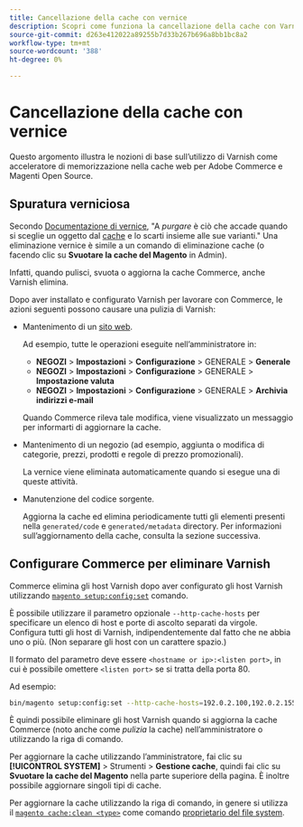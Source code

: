 ```yaml
---
title: Cancellazione della cache con vernice
description: Scopri come funziona la cancellazione della cache con Varnish e come utilizzarla come acceleratore di memorizzazione nella cache web per l’applicazione Adobe Commerce.
source-git-commit: d263e412022a89255b7d33b267b696a8bb1bc8a2
workflow-type: tm+mt
source-wordcount: '388'
ht-degree: 0%

---
```



# Cancellazione della cache con vernice

Questo argomento illustra le nozioni di base sull’utilizzo di Varnish come acceleratore di memorizzazione nella cache web per Adobe Commerce e Magenti Open Source.

## Spuratura verniciosa

Secondo [Documentazione di vernice](https://www.varnish-cache.org/docs/trunk/users-guide/purging.html), &quot;A *purgare* è ciò che accade quando si sceglie un oggetto dal [cache](https://glossary.magento.com/cache) e lo scarti insieme alle sue varianti.&quot; Una eliminazione vernice è simile a un comando di eliminazione cache (o facendo clic su **Svuotare la cache del Magento** in Admin).

Infatti, quando pulisci, svuota o aggiorna la cache Commerce, anche Varnish elimina.

Dopo aver installato e configurato Varnish per lavorare con Commerce, le azioni seguenti possono causare una pulizia di Varnish:

- Mantenimento di un [sito web](https://glossary.magento.com/website).

   Ad esempio, tutte le operazioni eseguite nell’amministratore in:

   - **NEGOZI** > **Impostazioni** > **Configurazione** > GENERALE > **Generale**
   - **NEGOZI** > **Impostazioni** > **Configurazione** > GENERALE > **Impostazione valuta**
   - **NEGOZI** > **Impostazioni** > **Configurazione** > GENERALE > **Archivia indirizzi e-mail**

   Quando Commerce rileva tale modifica, viene visualizzato un messaggio per informarti di aggiornare la cache.

- Mantenimento di un negozio (ad esempio, aggiunta o modifica di categorie, prezzi, prodotti e regole di prezzo promozionali).

   La vernice viene eliminata automaticamente quando si esegue una di queste attività.

- Manutenzione del codice sorgente.

   Aggiorna la cache ed elimina periodicamente tutti gli elementi presenti nella `generated/code` e `generated/metadata` directory. Per informazioni sull’aggiornamento della cache, consulta la sezione successiva.

## Configurare Commerce per eliminare Varnish

Commerce elimina gli host Varnish dopo aver configurato gli host Varnish utilizzando [`magento setup:config:set`](https://devdocs.magento.com/guides/v2.4/reference/cli/magento.html#setupconfigset) comando.

È possibile utilizzare il parametro opzionale `--http-cache-hosts` per specificare un elenco di host e porte di ascolto separati da virgole. Configura tutti gli host di Varnish, indipendentemente dal fatto che ne abbia uno o più. (Non separare gli host con un carattere spazio.)

Il formato del parametro deve essere `<hostname or ip>:<listen port>`, in cui è possibile omettere `<listen port>` se si tratta della porta 80.

Ad esempio:

```bash
bin/magento setup:config:set --http-cache-hosts=192.0.2.100,192.0.2.155:6081
```

È quindi possibile eliminare gli host Varnish quando si aggiorna la cache Commerce (noto anche come *pulizia* la cache) nell’amministratore o utilizzando la riga di comando.

Per aggiornare la cache utilizzando l’amministratore, fai clic su **[!UICONTROL SYSTEM]** > Strumenti > **Gestione cache**, quindi fai clic su **Svuotare la cache del Magento** nella parte superiore della pagina. È inoltre possibile aggiornare singoli tipi di cache.

Per aggiornare la cache utilizzando la riga di comando, in genere si utilizza il [`magento cache:clean <type>`](../cli/manage-cache.md#clean-and-flush-cache-types) come comando [proprietario del file system](../../installation/prerequisites/file-system/overview.md).
